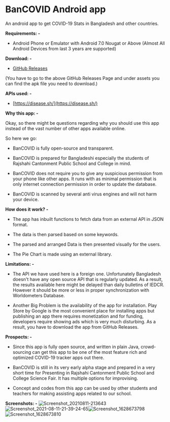 # BanCOVID Android app

An android app to get COVID-19 Stats in Bangladesh and other countries.

**Requirements: -**

- Android Phone or Emulator with Android 7.0 Nougat or Above (Almost All Android Devices from last 3 years are supported)

**Download: -**

- [GitHub Releases](https://github.com/rakinthegreat/BanCOVID-Source/releases)

(You have to go to the above GitHub Releases Page and under assets you can find the apk file you need to download.)

**APIs used: -**

- [https://disease.sh/](https://disease.sh/)

**Why this app: -**

Okay, so there might be questions regarding why you should use this app instead of the vast number of other apps available online.

So here we go:

- BanCOVID is fully open-source and transparent.

- BanCOVID is prepared for Bangladeshi especially the students of Rajshahi Cantonment Public School and College in mind.

- BanCOVID does not require you to give any suspicious permission from your phone like other apps. It runs with as minimal permission that is only internet connection permission in order to update the database.

- BanCOVID is scanned by several anti virus engines and will not harm your device.

**How does it work? -**

- The app has inbuilt functions to fetch data from an external API in JSON format.

- The data is then parsed based on some keywords.

- The parsed and arranged Data is then presented visually for the users.

- The Pie Chart is made using an external library.

**Limitations: -**

- The API we have used here is a foreign one. Unfortunately Bangladesh doesn't have any open source API that is regularly updated. As a result, the results available here might be delayed than daily bulletins of IEDCR. However it should be more or less in proper synchronization with Worldometers Database.

- Another Big Problem is the availability of the app for installation. Play Store by Google is the most convenient place for installing apps but publishing an app there requires monetization and for funding, developers require showing ads which is very much disturbing. As a result, you have to download the app from GitHub Releases.

**Prospects: -**

- Since this app is fully open source, and written in plain Java, crowd-sourcing can get this app to be one of the most feature rich and optimized COVID-19 tracker apps out there.

- BanCOVID is still in its very early alpha stage and prepared in a very short time for Presenting in Rajshahi Cantonment Public School and College Science Fair. It has multiple options for improvising.

- Concept and codes from this app can be used by other students and teachers for making assisting apps related to our school.

**Screenshots: -**
![Screenshot_20210811-213643](https://user-images.githubusercontent.com/66740314/129059637-6c5bc8c8-a8d9-442e-9fc4-2d3cbc581933.jpg)
![Screenshot_2021-08-11-21-39-24-65](https://user-images.githubusercontent.com/66740314/129060166-1d8bb4b3-caed-4f22-a50b-f3995efc0c00.png)![Screenshot_1628673798](https://user-images.githubusercontent.com/66740314/129060380-c1b4806e-5730-4564-a230-563a949cf112.png)
![Screenshot_1628673810](https://user-images.githubusercontent.com/66740314/129060578-dd23cacc-9475-434c-87bc-a1b4f786385f.png)
